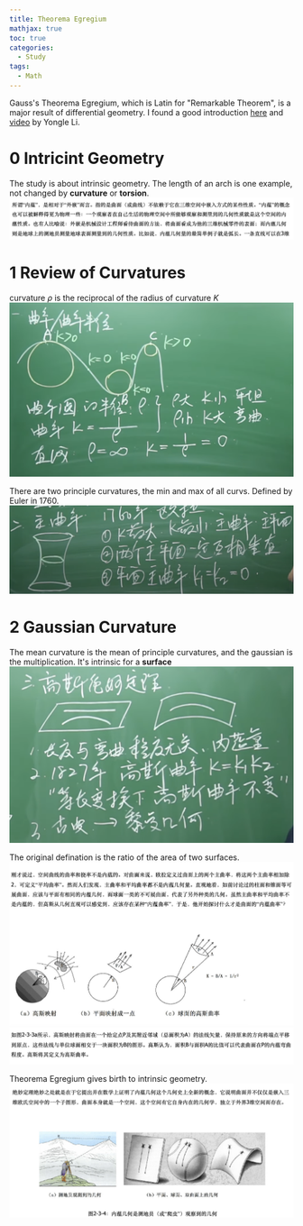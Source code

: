 ```yaml
---
title: Theorema Egregium
mathjax: true
toc: true
categories:
  - Study
tags:
  - Math
---
```


Gauss's Theorema Egregium, which is Latin for "Remarkable Theorem", is a major result of differential geometry.
I found a good introduction [here](https://blog.sciencenet.cn/blog-677221-818928.html)
and [video](https://www.youtube.com/watch?v=mh_gjwSXTVg) by Yongle Li.

# 0 Intricint Geometry
The study is about intrinsic geometry. The length of an arch is one example, not changed by **curvature** or **torsion**.
![Alt text](/assets/images/24-03-16-Theorema-Egregium_files/intrinsicgeometry.png)

# 1 Review of Curvatures
curvature $\rho$ is the reciprocal of the radius of curvature $K$ 
![Alt text](/assets/images/24-03-16-Theorema-Egregium_files/curvature.png)

There are two principle curvatures, the min and max of all curvs. Defined by Euler in 1760. 
![Alt text](/assets/images/24-03-16-Theorema-Egregium_files/principlecurv.png)

# 2 Gaussian Curvature 
The mean curvature is the mean of principle curvatures, and the gaussian is the multiplication. It's intrinsic for a **surface**
![Alt text](/assets/images/24-03-16-Theorema-Egregium_files/gtg.png)

The original defination is the ratio of the area of two surfaces.
![Alt text](/assets/images/24-03-16-Theorema-Egregium_files/gausscurv.png)
![Alt text](/assets/images/24-03-16-Theorema-Egregium_files/gausscurv2.png) 

Theorema Egregium gives birth to intrinsic geometry.
![Alt text](/assets/images/24-03-16-Theorema-Egregium_files/tg.png) 
